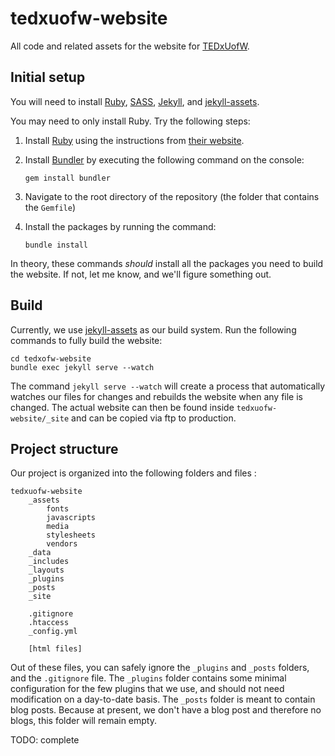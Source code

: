 # tedxuofw-website

All code and related assets for the website for [TEDxUofW][tedxuofw].


## Initial setup

You will need to install [Ruby][ruby], [SASS][sass], [Jekyll][jekyll], and [jekyll-assets][ja].

You may need to only install Ruby. Try the following steps:

1.  Install [Ruby][ruby] using the instructions from [their website][ruby-install].
2.  Install [Bundler][bundler] by executing the following command on the console:

        gem install bundler 
        
3.  Navigate to the root directory of the repository (the folder that contains the `Gemfile`)
4.  Install the packages by running the command:

        bundle install 
        
In theory, these commands _should_ install all the packages you need to build the website. If not, let me know, and we'll figure something out.
  
## Build

Currently, we use [jekyll-assets][ja] as our build system. Run the following commands to fully build the website:

    cd tedxofw-website
    bundle exec jekyll serve --watch
    
The command `jekyll serve --watch` will create a process that automatically watches our files for changes and rebuilds the website when any file is changed. The actual website can then be found inside `tedxuofw-website/_site` and can be copied via ftp to production. 

## Project structure 

Our project is organized into the following folders and files :

    tedxuofw-website 
        _assets 
            fonts 
            javascripts 
            media 
            stylesheets 
            vendors 
        _data 
        _includes 
        _layouts 
        _plugins 
        _posts 
        _site 
        
        .gitignore 
        .htaccess 
        _config.yml 
        
        [html files]

Out of these files, you can safely ignore the `_plugins` and `_posts` folders, and the `.gitignore` file. The `_plugins` folder contains some minimal configuration for the few plugins that we use, and should not need modification on a day-to-date basis. The `_posts` folder is meant to contain blog posts. Because at present, we don't have a blog post and therefore no blogs, this folder will remain empty.

TODO: complete 

  [tedxuofw]: http://tedxuofw.com
  [ruby]: https://www.ruby-lang.org/
  [sass]: http://sass-lang.com 
  [jekyll]: http://jekyllrb.com 
  [ja]: http://ixti.net/jekyll-assets/ 
  [ruby-install]: https://www.ruby-lang.org/en/installation/
  [bundler]: http://bundler.io/ 
  